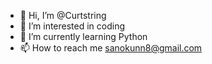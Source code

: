 - 👋 Hi, I’m @Curtstring
- 👀 I’m interested in coding
- 🌱 I’m currently learning Python
- 📫 How to reach me sanokunn8@gmail.com
